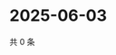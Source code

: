 # 2025-06-03

共 0 条

<!-- BEGIN ZHIHUQUESTIONS -->
<!-- 最后更新时间 Tue Jun 03 2025 18:12:52 GMT+0800 (China Standard Time) -->

<!-- END ZHIHUQUESTIONS -->
